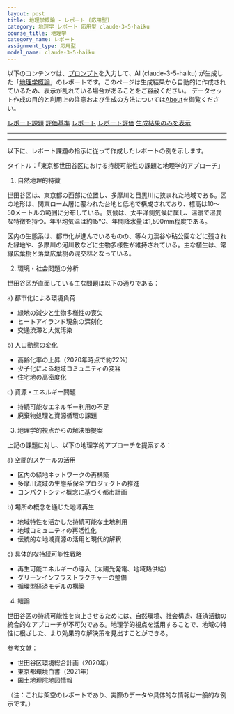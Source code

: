```yaml
---
layout: post
title: 地理学概論 - レポート (応用型)
category: 地理学 レポート 応用型 claude-3-5-haiku
course_title: 地理学
category_name: レポート
assignment_type: 応用型
model_name: claude-3-5-haiku
---
```


以下のコンテンツは、[プロンプト](http://127.0.0.1:8000/generated/地理学/claude-3-5-haiku/prompt_レポート-応用型.md)を入力して、AI (claude-3-5-haiku) が生成した「[地理学概論](/contents/地理学/)」のレポートです。このページは生成結果から自動的に作成されているため、表示が乱れている場合があることをご容赦ください。
データセット作成の目的と利用上の注意および生成の方法については[About](/About)を御覧ください。

[レポート課題](../レポート課題-応用型)
[評価基準](../評価基準-応用型)
[レポート](../レポート-応用型)
[レポート評価](../レポート評価-応用型)
[生成結果のみを表示](http://127.0.0.1:8000/generated/地理学/claude-3-5-haiku/レポート-応用型.md)
  

***
***
  
以下に、レポート課題の指示に従って作成したレポートの例を示します。

タイトル：「東京都世田谷区における持続可能性の課題と地理学的アプローチ」

1. 自然地理的特徴

世田谷区は、東京都の西部に位置し、多摩川と目黒川に挟まれた地域である。区の地形は、関東ローム層に覆われた台地と低地で構成されており、標高は10〜50メートルの範囲に分布している。気候は、太平洋側気候に属し、温暖で湿潤な特徴を持つ。年平均気温は約15℃、年間降水量は1,500mm程度である。

区内の生態系は、都市化が進んでいるものの、等々力渓谷や砧公園などに残された緑地や、多摩川の河川敷などに生物多様性が維持されている。主な植生は、常緑広葉樹と落葉広葉樹の混交林となっている。

2. 環境・社会問題の分析

世田谷区が直面している主な問題は以下の通りである：

a) 都市化による環境負荷
- 緑地の減少と生物多様性の喪失
- ヒートアイランド現象の深刻化
- 交通渋滞と大気汚染

b) 人口動態の変化
- 高齢化率の上昇（2020年時点で約22%）
- 少子化による地域コミュニティの変容
- 住宅地の高密度化

c) 資源・エネルギー問題
- 持続可能なエネルギー利用の不足
- 廃棄物処理と資源循環の課題

3. 地理学的視点からの解決策提案

上記の課題に対し、以下の地理学的アプローチを提案する：

a) 空間的スケールの活用
- 区内の緑地ネットワークの再構築
- 多摩川流域の生態系保全プロジェクトの推進
- コンパクトシティ概念に基づく都市計画

b) 場所の概念を通じた地域再生
- 地域特性を活かした持続可能な土地利用
- 地域コミュニティの再活性化
- 伝統的な地域資源の活用と現代的解釈

c) 具体的な持続可能性戦略
- 再生可能エネルギーの導入（太陽光発電、地域熱供給）
- グリーンインフラストラクチャーの整備
- 循環型経済モデルの構築

4. 結論

世田谷区の持続可能性を向上させるためには、自然環境、社会構造、経済活動の統合的なアプローチが不可欠である。地理学的視点を活用することで、地域の特性に根ざした、より効果的な解決策を見出すことができる。

参考文献：
- 世田谷区環境総合計画（2020年）
- 東京都環境白書（2021年）
- 国土地理院地図情報

（注：これは架空のレポートであり、実際のデータや具体的な情報は一般的な例示です。）
